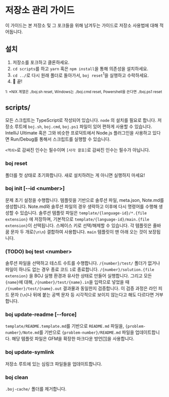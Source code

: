 # 저장소 관리 가이드

이 가이드는 본 저장소 및 그 포크들을 위해 남겨두는 가이드로 저장소 사용법에 대해 적어둡니다.

## 설치

1. 저장소를 포크하고 클론하세요.
2. `cd scripts`를 하고 `yarn` 혹은 `npm install`을 통해 의존성을 설치하세요.
3. `cd ../`로 다시 원래 폴더로 돌아가서, `boj reset`<sup>1</sup>을 실행하고 수락하세요.
4. :tada: 끝!

<sup>1: *NIX 계열은 ./boj.sh reset, Windows는 ./boj.cmd reset, Powershell을 쓴다면 ./boj.ps1 reset</sup>

## scripts/

모든 스크립트는 TypeScript로 작성되어 있습니다. `node` 의 설치를 필요로 합니다. 저장소 루트에 `boj.sh`, `boj.cmd`, `boj.ps1` 파일이 있어 편하게 사용할 수 있습니다.
IntelliJ Ultimate 혹은 그와 비슷한 프로덕트에서 Node.js 플러그인을 사용하고 있다면 Run/Debug를 통해서 스크립트를 실행할 수 있습니다.

`<꺽쇠>`로 감싸진 인수는 필수이며 `[사각 괄호]`로 감싸진 인수는 필수가 아닙니다.

### boj reset

폴더를 첫 상태로 초기화합니다.
새로 설치하려는 게 아니면 실행하지 마세요!

### boj init [--id \<number\>]

문제 초기 설정을 수행합니다.
템플릿을 기반으로 솔루션 파일, meta.json, Note.md를 생성합니다.
Note.md와 솔루션 파일의 경우 생략하고 이후에 다시 명령어를 수행해 생성할 수 있습니다.
솔루션 템플릿 파일은 `template/{language-id}/*.{file extension}` 에 저장하며,
기본적으로 `template/{language-id}/main.{file extension}`이 선택됩니다.
스페이스 키로 선택/해제할 수 있습니다.
각 템플릿은 줄바꿈 문자 두 개로(`\n\n`) 결합하여 사용합니다.
`main` 템플릿이 맨 아래 오는 것이 보장됩니다.

### (TODO) boj test \<number\>

솔루션 파일을 선택하고 테스트 수트를 수행합니다.
`/{number}/test/` 폴더가 없거나 파일이 하나도 없는 경우 종료 코드 `1`로 종료합니다.
`/{number}/solution.{file extension}` 을 BOJ 실행 환경과 유사한 상태로 만들어 실행합니다.
그리고 모든 `{name}`에 대해, `/{number}/test/{name}.in`을 입력으로 넣었을 때 `/{number}/test/{name}.out` 결과물과 동일한지 검증합니다.
이 검증 과정은 라인 피드 문자 (`\n`)나 뒤에 붙는 공백 문자 등 시각적으로 보이지 않는다고 해도 다르다면 거부합니다.

### boj update-readme [--force]

`template/README.template.md`를 기반으로 `README.md` 파일을,
`{problem-number}/Note.md`를 기반으로 `{problem-number}/README.md` 파일을 업데이트합니다.
해당 템플릿 파일은 GFM을 확장한 마크다운 방언[\[1\]][1]을 사용합니다.

### boj update-symlink

저장소 루트에 있는 심링크 파일들을 업데이트합니다.

### boj clean

`.boj-cache/` 폴더를 제거합니다.

[1]: ./PGFM.md